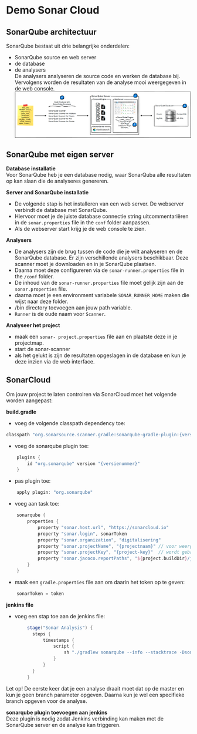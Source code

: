 # Demo Sonar Cloud

SonarQube architectuur
----------------------
SonarQube bestaat uit drie belangrijke onderdelen:
- SonarQube source en web server
- de database
- de analysers  
De analysers analyseren de source code en werken de database bij. Vervolgens worden de resultaten van de analyse
mooi weergegeven in de web console.
![SonarQube Architectuur](img/sonarqube_arch.png)

SonarQube met eigen server
--------------------------
**Database installatie**  
Voor SonarQube heb je een database nodig, waar SonarQuba alle resultaten op kan slaan die de analyseres genereren.

**Server and SonarQube installatie**
- De volgende stap is het installeren van een web server. De webserver verbindt de database met SonarQube.
- Hiervoor moet je de juiste database connectie string uitcommentariëren in de `sonar.properties` file in the `conf` folder aanpassen.
- Als de webserver start krijg je de web console te zien.

**Analysers**  
- De analysers zijn de brug tussen de code die je wilt analyseren en de SonarQube database. Er zijn verschillende analysers beschikbaar.
Deze scanner moet je downloaden en in je SonarQube plaatsen. 
- Daarna moet deze configureren via de `sonar-runner.properties` file in the `/conf` folder.
- De inhoud van de `sonar-runner.properties`  file moet gelijk zijn aan de `sonar.properties` file.
- daarna moet je een  environment variabele `SONAR_RUNNER_HOME` maken die wijst naar deze folder.
- /bin directory toevoegen aan jouw path variable.
- `Runner` is de oude naam voor `Scanner`.

**Analyseer het project**
- maak een `sonar- project.properties` file aan en plaatste deze in je projectmap.
- start de sonar-scanner
- als het gelukt is zijn de resultaten opgeslagen in de database en kun je deze inzien via de web interface.

SonarCloud
----------
Om jouw project te laten controlren via SonarCloud moet het volgende worden aangepast:

**build.gradle**
- voeg de volgende classpath dependency toe:
```groovy
classpath "org.sonarsource.scanner.gradle:sonarqube-gradle-plugin:{versienummer}"
```
- voeg de sonarqube plugin toe:
```groovy
    plugins {
        id "org.sonarqube" version "{versienummer}"
    }
```
- pas plugin toe:
```groovy
    apply plugin: "org.sonarqube"
```
- voeg aan task toe:
```groovy
    sonarqube {
        properties {
            property "sonar.host.url", "https://sonarcloud.io"
            property "sonar.login", sonarToken
            property "sonar.organization", "digitalisering"
            property "sonar.projectName", "{projectnaam}" // voor weergave in de web interface
            property "sonar.projectKey", "{project-key}"  // wordt gebruikt voor identificatie van het project
            property "sonar.jacoco.reportPaths", "${project.buildDir}/jacoco/test.exec"
        }
    }
```
- maak een `gradle.properties` file aan om daarin het token op te geven:
```groovy
    sonarToken = token
```

**jenkins file**
- voeg een stap toe aan de jenkins file:
```groovy
        stage("Sonar Analysis") {
          steps {
              timestamps {
                  script {
                      sh "./gradlew sonarqube --info --stacktrace -Dsonar.branch.name=$BRANCH_NAME"
                  }
              }
          }
        }
```

Let op! De eerste keer dat je een analyse draait moet dat op de master en kun je geen branch parameter opgeven. 
Daarna kun je wel een specifieke branch opgeven voor de analyse.  

**sonarqube plugin toevoegen aan jenkins**  
Deze plugin is nodig zodat Jenkins verbinding kan maken met de SonarQube server en de analyse kan triggeren.
